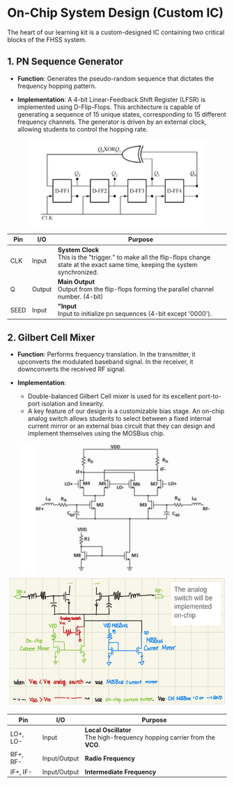 # On-Chip System Design (Custom IC)

The heart of our learning kit is a custom-designed IC containing two critical blocks of the FHSS system.

## 1. PN Sequence Generator

- **Function**: Generates the pseudo-random sequence that dictates the frequency hopping pattern.

- **Implementation**: A 4-bit Linear-Feedback Shift Register (LFSR) is implemented using D-Flip-Flops. This architecture is capable of generating a sequence of 15 unique states, corresponding to 15 different frequency channels. The generator is driven by an external clock, allowing students to control the hopping rate.

<p align = "center">
    <img src="./assets/circuit_4ff_pn_seqgen.png" height=200>
</p>

| Pin   | I/O   | Purpose |
|-------|-------|---------|
| CLK   | Input | **System Clock**  <br> This is the "trigger." to make all the flip-flops change state at the exact same time, keeping the system synchronized. |
| Q    | Output| **Main Output**  <br> Output from the flip-flops forming the parallel channel number. (4-bit) |
| SEED | Input| **"Input**  <br> Input to initialize pn sequences (4-bit except '0000'). |

## 2. Gilbert Cell Mixer

- **Function**: Performs frequency translation.
In the transmitter, it upconverts the modulated baseband signal. 
In the receiver, it downconverts the received RF signal.

- **Implementation**:
    - Double-balanced Gilbert Cell mixer is used for its excellent port-to-port isolation and linearity.
    - A key feature of our design is a customizable bias stage.
    An on-chip analog switch allows students to select between a fixed internal current mirror or an external bias circuit that they can design and implement themselves using the MOSBius chip.

<p align = "center">
    <img src="./assets/circuit_mixer_down_conv.png" height=300>
    <img src="./assets/circuit_mixer_configurable.png" height=300>
</p>

| Pin      | I/O   | Purpose |
|----------|-------|---------|
| LO+, LO- | Input | **Local Oscillator**  <br> The high-frequency hopping carrier from the **VCO**. |
| RF+, RF- | Input/Output | **Radio Frequency**  <br> |
| IF+, IF- | Input/Output | **Intermediate Frequency**  <br> |
